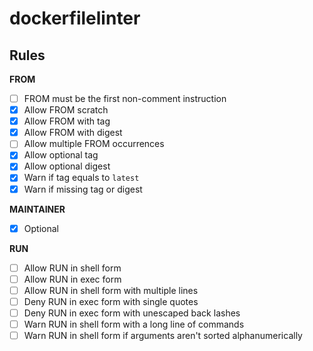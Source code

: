 # dockerfilelinter

## Rules

**FROM**

- [ ] FROM must be the first non-comment instruction
- [x] Allow FROM scratch
- [x] Allow FROM with tag
- [x] Allow FROM with digest
- [ ] Allow multiple FROM occurrences
- [x] Allow optional tag
- [x] Allow optional digest
- [x] Warn if tag equals to `latest`
- [x] Warn if missing tag or digest

**MAINTAINER**

- [x] Optional

**RUN**

- [ ] Allow RUN in shell form
- [ ] Allow RUN in exec form
- [ ] Allow RUN in shell form with multiple lines
- [ ] Deny RUN in exec form with single quotes
- [ ] Deny RUN in exec form with unescaped back lashes
- [ ] Warn RUN in shell form with a long line of commands
- [ ] Warn RUN in shell form if arguments aren't sorted alphanumerically
